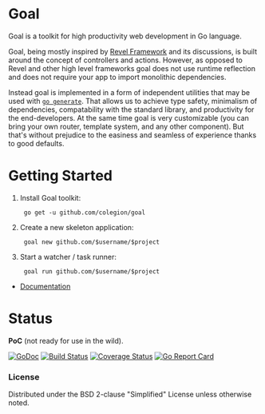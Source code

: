 # Goal
Goal is a toolkit for high productivity web development in Go language.

Goal, being mostly inspired by [Revel Framework](https://github.com/revel/revel)
and its discussions, is built around the concept of
controllers and actions.
However, as opposed to Revel and other high level frameworks goal does not use runtime
reflection and does not require your app to import monolithic dependencies.

Instead goal is implemented in a form of independent utilities that
may be used with [`go generate`](https://blog.golang.org/generate).
That allows us to achieve type safety, minimalism of dependencies,
compatability with the standard library, and productivity for the end-developers.
At the same time goal is very customizable (you can bring your own router, template system,
and any other component). But that's without prejudice to the easiness and seamless of experience
thanks to good defaults.

# Getting Started

1. Install Goal toolkit:

        go get -u github.com/colegion/goal

2. Create a new skeleton application:

        goal new github.com/$username/$project

3. Start a watcher / task runner:

        goal run github.com/$username/$project

* [Documentation](http://colegion.github.io/goal)

# Status

**PoC** (not ready for use in the wild).

[![GoDoc](https://godoc.org/github.com/colegion/goal?status.svg)](https://godoc.org/github.com/colegion/goal)
[![Build Status](https://travis-ci.org/colegion/goal.svg?branch=master)](https://travis-ci.org/colegion/goal)
[![Coverage Status](https://coveralls.io/repos/colegion/goal/badge.svg?branch=master)](https://coveralls.io/r/colegion/goal?branch=master)
[![Go Report Card](http://goreportcard.com/badge/colegion/goal?t=3)](http:/goreportcard.com/report/colegion/goal)

### License
Distributed under the BSD 2-clause "Simplified" License unless otherwise noted.

